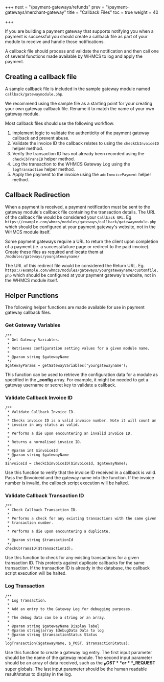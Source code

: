 +++
next = "/payment-gateways/refunds"
prev = "/payment-gateways/merchant-gateway"
title = "Callback Files"
toc = true
weight = 40

+++

If you are building a payment gateway that supports notifying you when a payment is successful you should create a callback file as part of your module to receive and handle those notifications.

A callback file should process and validate the notification and then call one of several functions made available by WHMCS to log and apply the payment.

## Creating a callback file

A sample callback file is included in the sample gateway module named `callback/gatewaymodule.php`.

We recommend using the sample file as a starting point for your creating your own gateway callback file. Rename it to match the name of your own gateway module.

Most callback files should use the following workflow:

1. Implement logic to validate the authenticity of the payment gateway callback and prevent abuse.
2. Validate the invoice ID the callback relates to using the `checkCbInvoiceID` helper method.
3. Verify the transaction ID has not already been recorded using the `checkCbTransID` helper method.
4. Log the transaction to the WHMCS Gateway Log using the `logTransaction` helper method.
5. Apply the payment to the invoice using the `addInvoicePayment` helper method.

## Callback Redirection

When a payment is received, a payment notification must be sent to the gateway module's callback file containing the transaction details. The URL of the callback file would be considered your `Callback URL`. Eg. `https://example.com/whmcs/modules/gateways/callback/gatewaymodule.php` which should be configured at your payment gateway's website, not in the WHMCS module itself.

Some payment gateways require a URL to return the client upon completion of a payment (ie. a success/failure page or redirect to the paid invoice). Create these files as required and locate them at `/modules/gateways/yourgatewayname/`

The URL of this redirect file would be considered the Return URL. Eg. `https://example.com/whmcs/modules/gateways/yourgatewayname/customfile.php` which should be configured at your payment gateway's website, not in the WHMCS module itself.

## Helper Functions

The following helper functions are made available for use in payment gateway callback files.

### Get Gateway Variables

```
/**
 * Get Gateway Variables.
 *
 * Retrieves configuration setting values for a given module name.
 *
 * @param string $gatewayName
 */
$gatewayParams = getGatewayVariables('yourgatewayname');
```

This function can be used to retrieve the configuration data for a module as specified in the **_config** array.
For example, it might be needed to get a gateway username or secret key to validate a callback.

### Validate Callback Invoice ID

```
/**
 * Validate Callback Invoice ID.
 *
 * Checks invoice ID is a valid invoice number. Note it will count an
 * invoice in any status as valid.
 *
 * Performs a die upon encountering an invalid Invoice ID.
 *
 * Returns a normalised invoice ID.
 *
 * @param int $invoiceId
 * @param string $gatewayName
 */
$invoiceId = checkCbInvoiceID($invoiceId, $gatewayName);
```

Use this function to verify that the invoice ID received in a callback is valid.
Pass the $invoiceid and the gateway name into the function.
If the invoice number is invalid, the callback script execution will be halted.

### Validate Callback Transaction ID

```
/**
 * Check Callback Transaction ID.
 *
 * Performs a check for any existing transactions with the same given
 * transaction number.
 *
 * Performs a die upon encountering a duplicate.

 * @param string $transactionId
 */
checkCbTransID($transactionId);
```

Use this function to check for any existing transactions for a given transaction ID.
This protects against duplicate callbacks for the same transaction.
If the transaction ID is already in the database, the callback script execution will be halted.

### Log Transaction

```
/**
 * Log Transaction.
 *
 * Add an entry to the Gateway Log for debugging purposes.
 *
 * The debug data can be a string or an array.
 *
 * @param string $gatewayName Display label
 * @param string|array $debugData Data to log
 * @param string $transactionStatus Status
 */
logTransaction($gatewayName, $_POST, $transactionStatus);
```

Use this function to create a gateway log entry.
The first input parameter should be the name of the gateway module.
The second input parameter should be an array of data received, such as the **$_POST** or **$_REQUEST** super globals.
The last input parameter should be the human readable result/status to display in the log.
